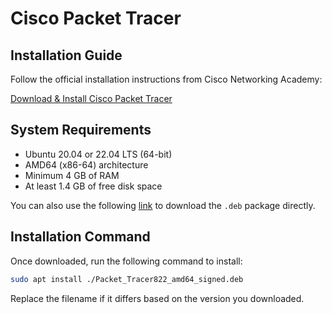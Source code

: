 # Cisco Packet Tracer

## Installation Guide

Follow the official installation instructions from Cisco Networking Academy:

[Download & Install Cisco Packet Tracer](https://www.netacad.com/resources/lab-downloads?courseLang=en-US)

## System Requirements

- Ubuntu 20.04 or 22.04 LTS (64-bit)
- AMD64 (x86-64) architecture
- Minimum 4 GB of RAM
- At least 1.4 GB of free disk space

You can also use the following [link]((https://www.netacad.com/resources/lab-downloads?courseLang=en-US)s) to download the `.deb` package directly.

## Installation Command

Once downloaded, run the following command to install:

```bash
sudo apt install ./Packet_Tracer822_amd64_signed.deb
```

Replace the filename if it differs based on the version you downloaded.